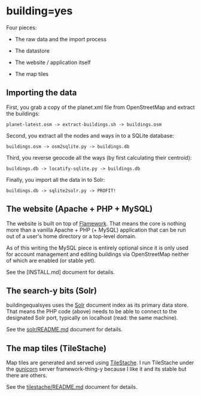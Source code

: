 building=yes
==

Four pieces:

* The raw data and the import process

* The datastore

* The website / application itself

* The map tiles

Importing the data
--

First, you grab a copy of the planet.xml file from OpenStreetMap and extract the buildings:

	planet-latest.osm -> extract-buildings.sh -> buildings.osm
	
Second, you extract all the nodes and ways in to a SQLite database:

	buildings.osm -> osm2sqlite.py -> buildings.db

Third, you reverse geocode all the ways (by first calculating their centroid):

	buildings.db -> locatify-sqlite.py -> buildings.db
	
Finally, you import all the data in to Solr:

	buildings.db -> sqlite2solr.py -> PROFIT!

The website (Apache + PHP + MySQL)
--

The website is built on top of [Flamework](). That means the core is nothing
more than a vanilla Apache + PHP (+ MySQL) application that can be run out of a
user's home directory or a top-level domain.

As of this writing the MySQL piece is entirely optional since it is only used
for account management and editing buildings via OpenStreetMap neither of which
are enabled (or stable yet).

See the [INSTALL.md] document for details.

The search-y bits (Solr)
--

buildingequalsyes uses the [Solr]() document index as its primary data
store. That means the PHP code (above) needs to be able to connect to the
designated Solr port, typically on localhost (read: the same machine).

See the [solr/README.md]() document for details.

The map tiles (TileStache)
--

Map tiles are generated and served using [TileStache](). I run TileStache under
the [gunicorn]() server framework-thing-y because I like it and its stable but
there are others.

See the [tilestache/README.md]() document for details.
